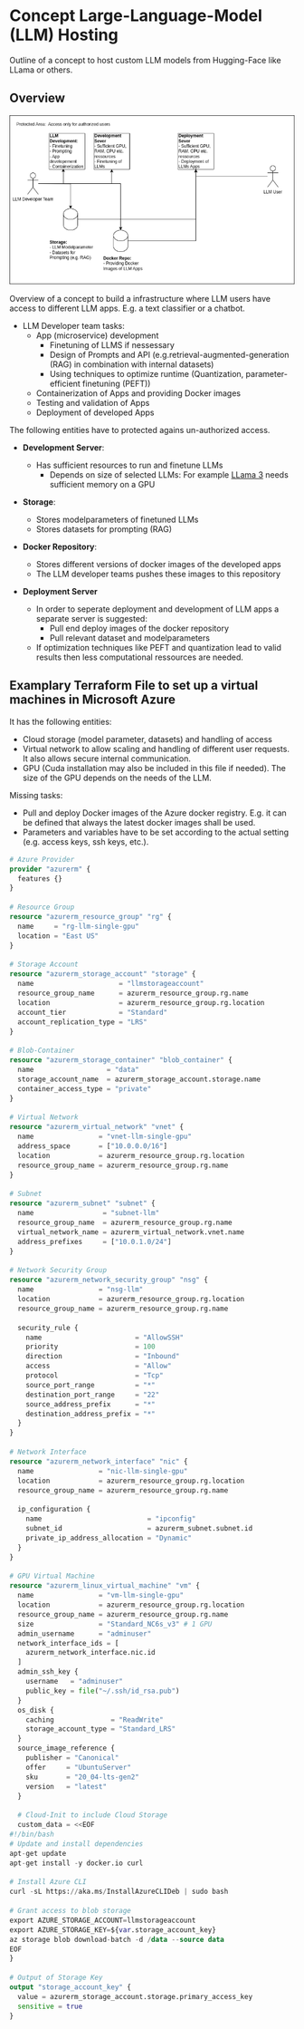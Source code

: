 # Concept Large-Language-Model (LLM) Hosting

Outline of a concept to host custom LLM models from Hugging-Face
like LLama or others. 


## Overview

![Concept](imgs/lbbw_konzept.drawio.png)

Overview of a concept to build a infrastructure where LLM users have access to different LLM apps. 
E.g. a text classifier or a chatbot. 



- LLM Developer team tasks:
    - App (microservice) development 
        - Finetuning of LLMS if nessessary 
        - Design of Prompts and API (e.g.retrieval-augmented-generation (RAG) in combination with internal datasets)
        - Using techniques to optimize runtime (Quantization, parameter-efficient finetuning (PEFT)) 
    - Containerization of Apps and providing Docker images
    - Testing and validation of Apps
    - Deployment of developed Apps



The following entities have to protected agains un-authorized access.

- **Development Server**:
    -  Has sufficient resources to run and finetune LLMs 
        - Depends on size of selected LLMs:
          For example [LLama 3](https://ai.meta.com/blog/meta-llama-3/) needs sufficient memory on a GPU 

- **Storage**:
    - Stores modelparameters of finetuned LLMs 
    - Stores datasets for prompting (RAG)

- **Docker Repository**:
    - Stores different versions of docker images of the developed apps
    - The LLM developer teams pushes these images to this repository

- **Deployment Server**
    - In order to seperate deployment and development of LLM apps a separate server is suggested:
        - Pull end deploy images of the docker repository 
        - Pull relevant dataset and modelparameters 
    - If optimization techniques like PEFT and quantization lead to valid results then less computational ressources 
      are needed. 






## Examplary Terraform File to set up a virtual machines in Microsoft Azure

It has the following entities:
- Cloud storage (model parameter, datasets) and handling of access 
- Virtual network to allow scaling and handling of different user requests. It also allows secure internal communication.
- GPU (Cuda installation may also be included in this file if needed). The size of the GPU depends on the needs of the LLM. 

Missing tasks:
- Pull and deploy Docker images of the Azure docker registry. E.g. it can be defined that always the latest docker images shall be used. 
- Parameters and variables have to be set according to the actual setting (e.g. access keys, ssh keys, etc.).


```terraform 
# Azure Provider
provider "azurerm" {
  features {}
}

# Resource Group
resource "azurerm_resource_group" "rg" {
  name     = "rg-llm-single-gpu"
  location = "East US"
}

# Storage Account
resource "azurerm_storage_account" "storage" {
  name                     = "llmstorageaccount"
  resource_group_name      = azurerm_resource_group.rg.name
  location                 = azurerm_resource_group.rg.location
  account_tier             = "Standard"
  account_replication_type = "LRS"
}

# Blob-Container
resource "azurerm_storage_container" "blob_container" {
  name                  = "data"
  storage_account_name  = azurerm_storage_account.storage.name
  container_access_type = "private"
}

# Virtual Network
resource "azurerm_virtual_network" "vnet" {
  name                = "vnet-llm-single-gpu"
  address_space       = ["10.0.0.0/16"]
  location            = azurerm_resource_group.rg.location
  resource_group_name = azurerm_resource_group.rg.name
}

# Subnet
resource "azurerm_subnet" "subnet" {
  name                 = "subnet-llm"
  resource_group_name  = azurerm_resource_group.rg.name
  virtual_network_name = azurerm_virtual_network.vnet.name
  address_prefixes     = ["10.0.1.0/24"]
}

# Network Security Group
resource "azurerm_network_security_group" "nsg" {
  name                = "nsg-llm"
  location            = azurerm_resource_group.rg.location
  resource_group_name = azurerm_resource_group.rg.name

  security_rule {
    name                       = "AllowSSH"
    priority                   = 100
    direction                  = "Inbound"
    access                     = "Allow"
    protocol                   = "Tcp"
    source_port_range          = "*"
    destination_port_range     = "22"
    source_address_prefix      = "*"
    destination_address_prefix = "*"
  }
}

# Network Interface
resource "azurerm_network_interface" "nic" {
  name                = "nic-llm-single-gpu"
  location            = azurerm_resource_group.rg.location
  resource_group_name = azurerm_resource_group.rg.name

  ip_configuration {
    name                          = "ipconfig"
    subnet_id                     = azurerm_subnet.subnet.id
    private_ip_address_allocation = "Dynamic"
  }
}

# GPU Virtual Machine
resource "azurerm_linux_virtual_machine" "vm" {
  name                = "vm-llm-single-gpu"
  location            = azurerm_resource_group.rg.location
  resource_group_name = azurerm_resource_group.rg.name
  size                = "Standard_NC6s_v3" # 1 GPU
  admin_username      = "adminuser"
  network_interface_ids = [
    azurerm_network_interface.nic.id
  ]
  admin_ssh_key {
    username   = "adminuser"
    public_key = file("~/.ssh/id_rsa.pub")
  }
  os_disk {
    caching              = "ReadWrite"
    storage_account_type = "Standard_LRS"
  }
  source_image_reference {
    publisher = "Canonical"
    offer     = "UbuntuServer"
    sku       = "20_04-lts-gen2"
    version   = "latest"
  }

  # Cloud-Init to include Cloud Storage
  custom_data = <<EOF
#!/bin/bash
# Update and install dependencies
apt-get update
apt-get install -y docker.io curl

# Install Azure CLI
curl -sL https://aka.ms/InstallAzureCLIDeb | sudo bash

# Grant access to blob storage
export AZURE_STORAGE_ACCOUNT=llmstorageaccount
export AZURE_STORAGE_KEY=${var.storage_account_key}
az storage blob download-batch -d /data --source data
EOF
}

# Output of Storage Key
output "storage_account_key" {
  value = azurerm_storage_account.storage.primary_access_key
  sensitive = true
}

```
